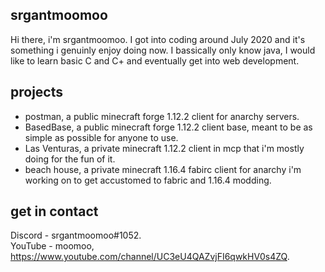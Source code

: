 ## srgantmoomoo
Hi there, i'm  srgantmoomoo. I got into coding around July 2020 and it's something i genuinly enjoy doing now.  I bassically only know java, I would like to learn basic C and C+ and eventually get into web development.

## projects 
- postman, a public minecraft forge 1.12.2 client for anarchy servers.
- BasedBase, a public minecraft forge 1.12.2 client base, meant to be as simple as possible for anyone to use.
- Las Venturas, a private minecraft 1.12.2 client in mcp that i'm mostly doing for the fun of it.
- beach house, a private minecraft 1.16.4 fabirc client for anarchy i'm working on to get accustomed to fabric and 1.16.4 modding.

## get in contact 
Discord - srgantmoomoo#1052. <br />
YouTube - moomoo, https://www.youtube.com/channel/UC3eU4QAZvjFI6qwkHV0s4ZQ.
